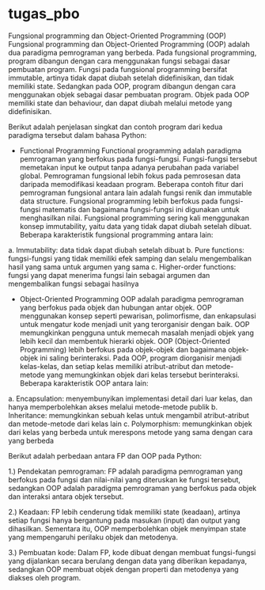 # tugas_pbo
Fungsional programming dan Object-Oriented Programming (OOP)
Fungsional programming dan Object-Oriented Programming (OOP) adalah dua paradigma pemrograman yang berbeda. Pada fungsional programming, program dibangun dengan cara menggunakan fungsi sebagai dasar pembuatan program. Fungsi pada fungsional programming bersifat immutable, artinya tidak dapat diubah setelah didefinisikan, dan tidak memiliki state. Sedangkan pada OOP, program dibangun dengan cara menggunakan objek sebagai dasar pembuatan program. Objek pada OOP memiliki state dan behaviour, dan dapat diubah melalui metode yang didefinisikan.

Berikut adalah penjelasan singkat dan contoh program dari kedua paradigma tersebut dalam bahasa Python:

- Functional Programming
Functional programming adalah paradigma pemrograman yang berfokus pada fungsi-fungsi. Fungsi-fungsi tersebut memetakan input ke output tanpa adanya perubahan pada variabel global. Pemrograman fungsional lebih fokus pada pemrosesan data daripada memodifikasi keadaan program. Beberapa contoh fitur dari pemrograman fungsional antara lain adalah fungsi renik dan immutable data structure.
Fungsional programming lebih berfokus pada fungsi-fungsi matematis dan bagaimana fungsi-fungsi ini digunakan untuk menghasilkan nilai. Fungsional programming sering kali menggunakan konsep immutability, yaitu data yang tidak dapat diubah setelah dibuat. Beberapa karakteristik fungsional programming antara lain:

a. Immutability: data tidak dapat diubah setelah dibuat
b. Pure functions: fungsi-fungsi yang tidak memiliki efek samping dan selalu mengembalikan hasil yang sama untuk argumen yang sama
c. Higher-order functions: fungsi yang dapat menerima fungsi lain sebagai argumen dan mengembalikan fungsi sebagai hasilnya

- Object-Oriented Programming
OOP adalah paradigma pemrograman yang berfokus pada objek dan hubungan antar objek. OOP menggunakan konsep seperti pewarisan, polimorfisme, dan enkapsulasi untuk mengatur kode menjadi unit yang terorganisir dengan baik. OOP memungkinkan pengguna untuk memecah masalah menjadi objek yang lebih kecil dan membentuk hierarki objek.
OOP (Object-Oriented Programming) lebih berfokus pada objek-objek dan bagaimana objek-objek ini saling berinteraksi. Pada OOP, program diorganisir menjadi kelas-kelas, dan setiap kelas memiliki atribut-atribut dan metode-metode yang memungkinkan objek dari kelas tersebut berinteraksi. Beberapa karakteristik OOP antara lain:

a. Encapsulation: menyembunyikan implementasi detail dari luar kelas, dan hanya memperbolehkan akses melalui metode-metode publik
b. Inheritance: memungkinkan sebuah kelas untuk mengambil atribut-atribut dan metode-metode dari kelas lain
c. Polymorphism: memungkinkan objek dari kelas yang berbeda untuk merespons metode yang sama dengan cara yang berbeda

Berikut adalah perbedaan antara FP dan OOP pada Python:

1.) Pendekatan pemrograman: FP adalah paradigma pemrograman yang berfokus pada fungsi dan nilai-nilai yang diteruskan ke fungsi tersebut, sedangkan OOP adalah paradigma pemrograman yang berfokus pada objek dan interaksi antara objek tersebut.

2.) Keadaan: FP lebih cenderung tidak memiliki state (keadaan), artinya setiap fungsi hanya bergantung pada masukan (input) dan output yang dihasilkan. Sementara itu, OOP memperbolehkan objek menyimpan state yang mempengaruhi perilaku objek dan metodenya.

3.) Pembuatan kode: Dalam FP, kode dibuat dengan membuat fungsi-fungsi yang dijalankan secara berulang dengan data yang diberikan kepadanya, sedangkan OOP membuat objek dengan properti dan metodenya yang diakses oleh program.
